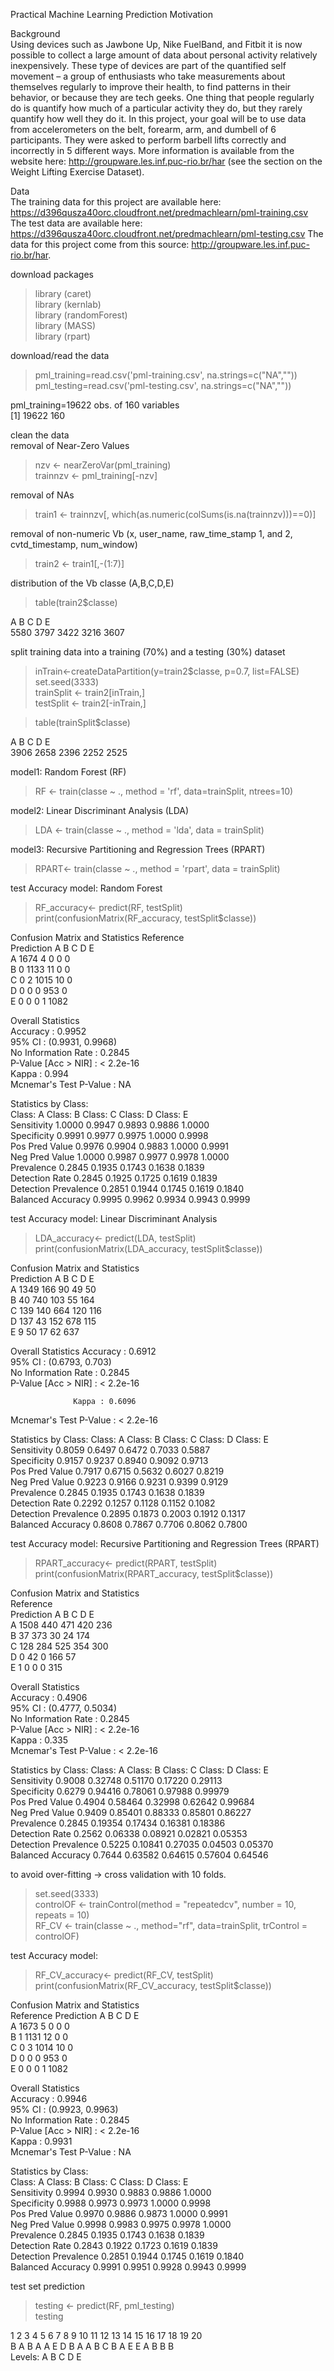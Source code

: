 Practical Machine Learning Prediction Motivation

Background  
Using devices such as Jawbone Up, Nike FuelBand, and Fitbit it is now possible to collect a large amount of data about personal activity relatively inexpensively. These type of devices are part of the quantified self movement – a group of enthusiasts who take measurements about themselves regularly to improve their health, to find patterns in their behavior, or because they are tech geeks. One thing that people regularly do is quantify how much of a particular activity they do, but they rarely quantify how well they do it. In this project, your goal will be to use data from accelerometers on the belt, forearm, arm, and dumbell of 6 participants. They were asked to perform barbell lifts correctly and incorrectly in 5 different ways. More information is available from the website here: http://groupware.les.inf.puc-rio.br/har (see the section on the Weight Lifting Exercise Dataset). 

Data  
The training data for this project are available here: 
https://d396qusza40orc.cloudfront.net/predmachlearn/pml-training.csv
The test data are available here: 
https://d396qusza40orc.cloudfront.net/predmachlearn/pml-testing.csv
The data for this project come from this source: http://groupware.les.inf.puc-rio.br/har.

download packages
> library (caret)  
> library (kernlab)  
> library (randomForest)  
> library (MASS)  
> library (rpart)

download/read the data
> pml_training=read.csv('pml-training.csv', na.strings=c("NA",""))  
> pml_testing=read.csv('pml-testing.csv', na.strings=c("NA",""))  

pml_training=19622 obs. of 160 variables  
[1] 19622   160

clean the data  
removal of Near-Zero Values  
> nzv <- nearZeroVar(pml_training)     
> trainnzv <- pml_training[-nzv]  

removal of NAs  
> train1 <- trainnzv[, which(as.numeric(colSums(is.na(trainnzv)))==0)]   

removal of non-numeric Vb (x, user_name, raw_time_stamp 1, and 2, cvtd_timestamp, num_window)  
> train2 <- train1[,-(1:7)]

distribution of the Vb classe (A,B,C,D,E)  
> table(train2$classe)  

   A    B    C    D    E    
5580 3797 3422 3216 3607  

split training data into a training (70%) and a testing (30%) dataset  
> inTrain<-createDataPartition(y=train2$classe,
                             p=0.7, list=FALSE)  
> set.seed(3333)  
> trainSplit <- train2[inTrain,]  
> testSplit <- train2[-inTrain,]  

> table(trainSplit$classe) 

   A    B    C    D    E  
3906 2658 2396 2252 2525 

model1: Random Forest (RF)
> RF <- train(classe ~ ., method = 'rf', data=trainSplit, ntrees=10)  

model2: Linear Discriminant Analysis (LDA)
> LDA <- train(classe ~ ., method = 'lda', data = trainSplit)   

model3: Recursive Partitioning and Regression Trees (RPART)
> RPART<- train(classe ~ ., method = 'rpart', data = trainSplit)  


test Accuracy model: Random Forest
> RF_accuracy<- predict(RF, testSplit)  
> print(confusionMatrix(RF_accuracy, testSplit$classe))  

Confusion Matrix and Statistics   Reference   
Prediction    A    B    C    D    E  
         A 1674    4    0    0    0  
         B    0 1133   11    0    0  
         C    0    2 1015   10    0  
         D    0    0    0  953    0  
         E    0    0    0    1 1082  
         
Overall Statistics  
               Accuracy : 0.9952          
                 95% CI : (0.9931, 0.9968)   
    No Information Rate : 0.2845          
    P-Value [Acc > NIR] : < 2.2e-16       
                   Kappa : 0.994           
 Mcnemar's Test P-Value : NA        
 
Statistics by Class:  
                     Class: A Class: B Class: C Class: D Class: E  
Sensitivity            1.0000   0.9947   0.9893   0.9886   1.0000  
Specificity            0.9991   0.9977   0.9975   1.0000   0.9998  
Pos Pred Value         0.9976   0.9904   0.9883   1.0000   0.9991  
Neg Pred Value         1.0000   0.9987   0.9977   0.9978   1.0000  
Prevalence             0.2845   0.1935   0.1743   0.1638   0.1839  
Detection Rate         0.2845   0.1925   0.1725   0.1619   0.1839  
Detection Prevalence   0.2851   0.1944   0.1745   0.1619   0.1840  
Balanced Accuracy      0.9995   0.9962   0.9934   0.9943   0.9999  



test Accuracy model: Linear Discriminant Analysis
> LDA_accuracy<- predict(LDA, testSplit)  
> print(confusionMatrix(LDA_accuracy, testSplit$classe))  

Confusion Matrix and Statistics  
 Prediction     A    B    C    D    E  
         A 1349  166   90   49   50  
         B   40  740  103   55  164  
         C  139  140  664  120  116  
         D  137   43  152  678  115  
         E    9   50   17   62  637

Overall Statistics
               Accuracy : 0.6912         
                 95% CI : (0.6793, 0.703)  
    No Information Rate : 0.2845         
    P-Value [Acc > NIR] : < 2.2e-16      


                  Kappa : 0.6096         
 Mcnemar's Test P-Value : < 2.2e-16      

Statistics by Class:
                     Class: A Class: B Class: C Class: D Class: E  
Sensitivity            0.8059   0.6497   0.6472   0.7033   0.5887  
Specificity            0.9157   0.9237   0.8940   0.9092   0.9713  
Pos Pred Value         0.7917   0.6715   0.5632   0.6027   0.8219  
Neg Pred Value         0.9223   0.9166   0.9231   0.9399   0.9129  
Prevalence             0.2845   0.1935   0.1743   0.1638   0.1839  
Detection Rate         0.2292   0.1257   0.1128   0.1152   0.1082  
Detection Prevalence   0.2895   0.1873   0.2003   0.1912   0.1317  
Balanced Accuracy      0.8608   0.7867   0.7706   0.8062   0.7800  



test Accuracy model: Recursive Partitioning and Regression Trees (RPART)
> RPART_accuracy<- predict(RPART, testSplit)  
> print(confusionMatrix(RPART_accuracy, testSplit$classe)) 

Confusion Matrix and Statistics  
          Reference  
Prediction    A    B    C    D    E  
         A 1508  440  471  420  236  
         B   37  373   30   24  174  
         C  128  284  525  354  300  
         D    0   42    0  166   57  
         E    1    0    0    0  315  
         
Overall Statistics  
               Accuracy : 0.4906          
                 95% CI : (0.4777, 0.5034)  
    No Information Rate : 0.2845          
    P-Value [Acc > NIR] : < 2.2e-16      
    Kappa : 0.335           
 Mcnemar's Test P-Value : < 2.2e-16       

Statistics by Class:
                     Class: A Class: B Class: C Class: D Class: E  
Sensitivity            0.9008  0.32748  0.51170  0.17220  0.29113  
Specificity            0.6279  0.94416  0.78061  0.97988  0.99979  
Pos Pred Value         0.4904  0.58464  0.32998  0.62642  0.99684  
Neg Pred Value         0.9409  0.85401  0.88333  0.85801  0.86227  
Prevalence             0.2845  0.19354  0.17434  0.16381  0.18386  
Detection Rate         0.2562  0.06338  0.08921  0.02821  0.05353  
Detection Prevalence   0.5225  0.10841  0.27035  0.04503  0.05370  
Balanced Accuracy      0.7644  0.63582  0.64615  0.57604  0.64546  

to avoid over-fitting -> cross validation with 10 folds.
> set.seed(3333)   
> controlOF <- trainControl(method = "repeatedcv", number = 10, repeats = 10)  
> RF_CV <- train(classe ~ ., method="rf",  data=trainSplit, trControl = controlOF)

test Accuracy model:  
> RF_CV_accuracy<- predict(RF_CV, testSplit) 
> print(confusionMatrix(RF_CV_accuracy, testSplit$classe))  

Confusion Matrix and Statistics  
          Reference
Prediction    A    B    C    D    E  
         A 1673    5    0    0    0  
         B    1 1131   12    0    0  
         C    0    3 1014   10    0  
         D    0    0    0  953    0  
         E    0    0    0    1 1082  

Overall Statistics  
                Accuracy : 0.9946          
                 95% CI : (0.9923, 0.9963)  
    No Information Rate : 0.2845          
    P-Value [Acc > NIR] : < 2.2e-16       
                  Kappa : 0.9931          
 Mcnemar's Test P-Value : NA              

Statistics by Class:  
                     Class: A Class: B Class: C Class: D Class: E  
Sensitivity            0.9994   0.9930   0.9883   0.9886   1.0000  
Specificity            0.9988   0.9973   0.9973   1.0000   0.9998  
Pos Pred Value         0.9970   0.9886   0.9873   1.0000   0.9991  
Neg Pred Value         0.9998   0.9983   0.9975   0.9978   1.0000  
Prevalence             0.2845   0.1935   0.1743   0.1638   0.1839  
Detection Rate         0.2843   0.1922   0.1723   0.1619   0.1839  
Detection Prevalence   0.2851   0.1944   0.1745   0.1619   0.1840  
Balanced Accuracy      0.9991   0.9951   0.9928   0.9943   0.9999  

test set prediction
> testing <- predict(RF, pml_testing)   
> testing  

 1  2  3  4  5  6  7  8  9 10 11 12 13 14 15 16 17 18 19 20   
 B  A  B  A  A  E  D  B  A  A  B  C  B  A  E  E  A  B  B  B   
Levels: A B C D E  
